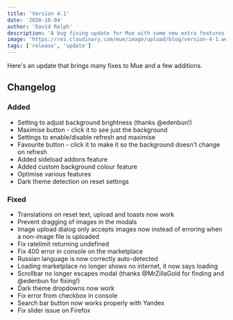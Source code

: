 ```yaml
---
title: 'Version 4.1'
date: '2020-10-04'
author: 'David Ralph'
description: 'A bug fixing update for Mue with some new extra features and optimisation, further improving your experience.'
image: 'https://res.cloudinary.com/mue/image/upload/blog/version-4-1.webp'
tags: ['release', 'update']
---
```


Here's an update that brings many fixes to Mue and a few additions.

## Changelog

### Added

- Setting to adjust background brightness (thanks @edenbun!)
- Maximise button - click it to see just the background
- Settings to enable/disable refresh and maximise
- Favourite button - click it to make it so the background doesn't change on refresh
- Added sideload addons feature
- Added custom background colour feature
- Optimise various features
- Dark theme detection on reset settings

### Fixed

- Translations on reset text, upload and toasts now work
- Prevent dragging of images in the modals
- Image upload dialog only accepts images now instead of erroring when a non-image file is uploaded
- Fix ratelimit returning undefined
- Fix 400 error in console on the marketplace
- Russian language is now correctly auto-detected
- Loading marketplace no longer shows no internet, it now says loading
- Scrollbar no longer escapes modal (thanks @MrZillaGold for finding and @edenbun for fixing!)
- Dark theme dropdowns now work
- Fix error from checkbox in console
- Search bar button now works properly with Yandex
- Fix slider issue on Firefox
